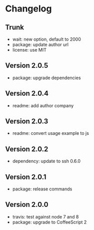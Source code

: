 
# Changelog

## Trunk

* wait: new option, default to 2000
* package: update author url
* license: use MIT

## Version 2.0.5

* package: upgrade dependencies

## Version 2.0.4

* readme: add author company

## Version 2.0.3

* readme: convert usage example to js

## Version 2.0.2

* dependency: update to ssh 0.6.0

## Version 2.0.1

* package: release commands

## Version 2.0.0

* travis: test against node 7 and 8
* package: upgrade to CoffeeScript 2
